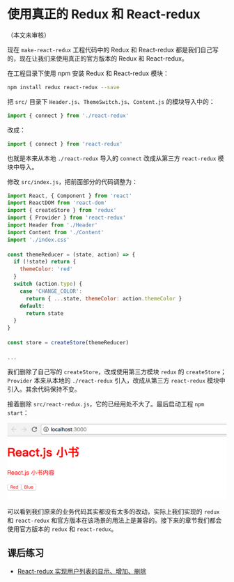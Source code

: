 # 使用真正的 Redux 和 React-redux

（本文未审核）



现在 `make-react-redux` 工程代码中的 Redux 和 React-redux 都是我们自己写的，现在让我们来使用真正的官方版本的 Redux 和 React-redux。

在工程目录下使用 npm 安装 Redux 和 React-redux 模块：

```bash
npm install redux react-redux --save
```

把 `src/` 目录下 `Header.js`、`ThemeSwitch.js`、`Content.js` 的模块导入中的：

```javascript
import { connect } from './react-redux'
```

改成：

```javascript
import { connect } from 'react-redux'
```

也就是本来从本地 `./react-redux` 导入的 `connect` 改成从第三方 `react-redux` 模块中导入。

修改 `src/index.js`，把前面部分的代码调整为：

```javascript
import React, { Component } from 'react'
import ReactDOM from 'react-dom'
import { createStore } from 'redux'
import { Provider } from 'react-redux'
import Header from './Header'
import Content from './Content'
import './index.css'

const themeReducer = (state, action) => {
  if (!state) return {
    themeColor: 'red'
  }
  switch (action.type) {
    case 'CHANGE_COLOR':
      return { ...state, themeColor: action.themeColor }
    default:
      return state
  }
}

const store = createStore(themeReducer)

...
```

我们删除了自己写的 `createStore`，改成使用第三方模块 `redux` 的 `createStore`；`Provider` 本来从本地的 `./react-redux` 引入，改成从第三方 `react-redux` 模块中引入。其余代码保持不变。

接着删除 `src/react-redux.js`，它的已经用处不大了。最后启动工程 `npm start`：

<a href="_images/A6103C15-A0C3-4540-9147-67ABC24FCD48.png" target="_blank">![实例图片](_images/A6103C15-A0C3-4540-9147-67ABC24FCD48.png)</a>

可以看到我们原来的业务代码其实都没有太多的改动，实际上我们实现的 `redux` 和 `react-redux` 和官方版本在该场景的用法上是兼容的。接下来的章节我们都会使用官方版本的 `redux` 和 `react-redux`。

## 课后练习
* <a target="_blank" href="http://scriptoj.com/problems/17">React-redux 实现用户列表的显示、增加、删除</a>




